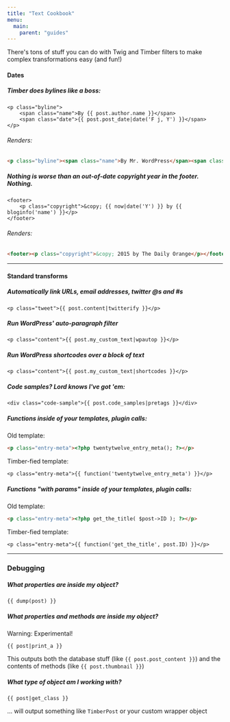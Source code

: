 ```yaml
---
title: "Text Cookbook"
menu:
  main:
    parent: "guides"
---
```


There's tons of stuff you can do with Twig and Timber filters to make complex transformations easy (and fun!)

#### Dates

##### Timber does bylines like a boss:

```twig
<p class="byline">
	<span class="name">By {{ post.author.name }}</span>
	<span class="date">{{ post.post_date|date('F j, Y') }}</span>
</p>
```

###### Renders:

```html
<p class="byline"><span class="name">By Mr. WordPress</span><span class="date">September 28, 2013</span></p>
```

##### Nothing is worse than an out-of-date copyright year in the footer. Nothing.

```twig
<footer>
	<p class="copyright">&copy; {{ now|date('Y') }} by {{ bloginfo('name') }}</p>
</footer>
```

###### Renders:

```html
<footer><p class="copyright">&copy; 2015 by The Daily Orange</p></footer>
```

* * *

#### Standard transforms

##### Automatically link URLs, email addresses, twitter @s and #s

```twig
<p class="tweet">{{ post.content|twitterify }}</p>
```

##### Run WordPress' auto-paragraph filter

```twig
<p class="content">{{ post.my_custom_text|wpautop }}</p>
```

##### Run WordPress shortcodes over a block of text

```twig
<p class="content">{{ post.my_custom_text|shortcodes }}</p>
```

##### Code samples? Lord knows I've got 'em:

```twig
<div class="code-sample">{{ post.code_samples|pretags }}</div>
```

##### Functions inside of your templates, plugin calls:

Old template:

```html
<p class="entry-meta"><?php twentytwelve_entry_meta(); ?></p>
```

Timber-fied template:

```twig
<p class="entry-meta">{{ function('twentytwelve_entry_meta') }}</p>
```

##### Functions "with params" inside of your templates, plugin calls:

Old template:

```html
<p class="entry-meta"><?php get_the_title( $post->ID ); ?></p>
```

Timber-fied template:

```twig
<p class="entry-meta">{{ function('get_the_title', post.ID) }}</p>
```

* * *

### Debugging

##### What properties are inside my object?

```twig
{{ dump(post) }}
```

##### What properties and _methods_ are inside my object?

Warning: Experimental!

```twig
{{ post|print_a }}
```
This outputs both the database stuff (like `{{ post.post_content }}`) and the contents of methods (like `{{ post.thumbnail }}`)

##### What type of object am I working with?

```twig
{{ post|get_class }}
```

... will output something like `TimberPost` or your custom wrapper object
